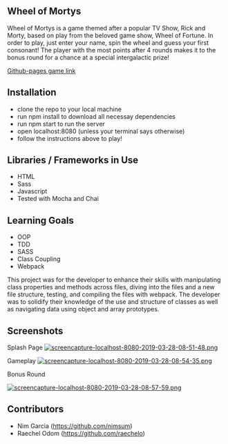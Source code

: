 ## Wheel of Mortys

Wheel of Mortys is a game themed after a popular TV Show, Rick and Morty, based on play from the beloved game show, Wheel of Fortune. In order to play, just enter your name, spin the wheel and guess your first consonant! The player with the most points after 4 rounds makes it to the bonus round for a chance at a special intergalactic prize!

[Github-pages game link](https://nimsum.github.io/wheel-of-mortys/)

## Installation

 - clone the repo to your local machine
 - run npm install to download all necessay dependencies
 - run npm start to run the server
 - open localhost:8080 (unless your terminal says otherwise)
 - follow the instructions above to play!
 
 ## Libraries / Frameworks in Use
 
 - HTML
 - Sass
 - Javascript
 - Tested with Mocha and Chai

## Learning Goals
 - OOP
 - TDD
 - SASS
 - Class Coupling
 - Webpack

This project was for the developer to enhance their skills with manipulating class properties and methods across files, diving into the files and a new file structure, testing, and compiling the files with webpack. The developer was to solidify their knowledge of the use and structure of classes as well as navigating data using object and array prototypes.

## Screenshots

Splash Page
[![screencapture-localhost-8080-2019-03-28-08-51-48.png](https://i.postimg.cc/zvKpbMSg/screencapture-localhost-8080-2019-03-28-08-51-48.png)](https://postimg.cc/5Q98Dsr4)

Gameplay
[![screencapture-localhost-8080-2019-03-28-08-54-35.png](https://i.postimg.cc/MZVYYCVc/screencapture-localhost-8080-2019-03-28-08-54-35.png)](https://postimg.cc/PNfZXF6h)

Bonus Round

[![screencapture-localhost-8080-2019-03-28-08-57-59.png](https://i.postimg.cc/Sxs8H32f/screencapture-localhost-8080-2019-03-28-08-57-59.png)](https://postimg.cc/4mDm981Y)

## Contributors
- Nim Garcia (https://github.com/nimsum)
- Raechel Odom (https://github.com/raechelo)
